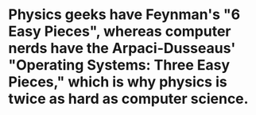 # Physics geeks have Feynman's "6 Easy Pieces", whereas computer nerds have the Arpaci-Dusseaus' "Operating Systems: Three Easy Pieces," which is why physics is twice as hard as computer science.

